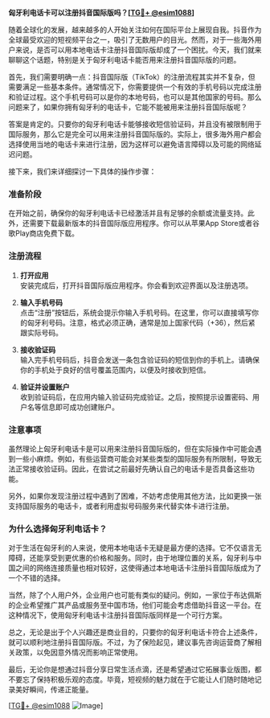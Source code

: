 **匈牙利电话卡可以注册抖音国际版吗？[[TG💪+ @esim1088](https://t.me/s/esim1088)]**

随着全球化的发展，越来越多的人开始关注如何在国际平台上展现自我。抖音作为全球最受欢迎的短视频平台之一，吸引了无数用户的目光。然而，对于一些海外用户来说，是否可以用本地电话卡注册抖音国际版却成了一个困扰。今天，我们就来聊聊这个话题，特别是关于匈牙利电话卡能否用来注册抖音国际版的问题。

首先，我们需要明确一点：抖音国际版（TikTok）的注册流程其实并不复杂，但需要满足一些基本条件。通常情况下，你需要提供一个有效的手机号码以完成注册和验证过程。这个手机号码可以是你的本地号码，也可以是其他国家的号码。那么问题来了，如果你拥有匈牙利的电话卡，它能不能被用来注册抖音国际版呢？

答案是肯定的。只要你的匈牙利电话卡能够接收短信验证码，并且没有被限制用于国际服务，那么它是完全可以用来注册抖音国际版的。实际上，很多海外用户都会选择使用当地的电话卡来进行注册，因为这样可以避免语言障碍以及可能的网络延迟问题。

接下来，我们来详细探讨一下具体的操作步骤：

### **准备阶段**
在开始之前，确保你的匈牙利电话卡已经激活并且有足够的余额或流量支持。此外，还需要下载最新版本的抖音国际版应用程序。你可以从苹果App Store或者谷歌Play商店免费下载。

### **注册流程**
1. **打开应用**  
   安装完成后，打开抖音国际版应用程序。你会看到欢迎界面以及注册选项。

2. **输入手机号码**  
   点击“注册”按钮后，系统会提示你输入手机号码。在这里，你可以直接填写你的匈牙利号码。注意，格式必须正确，通常是加上国家代码（+36），然后紧跟实际号码。

3. **接收验证码**  
   输入完手机号码后，抖音会发送一条包含验证码的短信到你的手机上。请确保你的手机处于良好的信号覆盖范围内，以便及时接收到短信。

4. **验证并设置账户**  
   收到验证码后，在应用内输入验证码完成验证。之后，按照提示设置密码、用户名等信息即可成功创建账户。

### **注意事项**
虽然理论上匈牙利电话卡是可以用来注册抖音国际版的，但在实际操作中可能会遇到一些小麻烦。例如，有些运营商可能会对某些类型的国际服务有所限制，导致无法正常接收验证码。因此，在尝试之前最好先确认自己的电话卡是否具备这些功能。

另外，如果你发现注册过程中遇到了困难，不妨考虑使用其他方法，比如更换一张支持国际服务的电话卡，或者利用虚拟号码服务来代替实体卡进行注册。

### **为什么选择匈牙利电话卡？**
对于生活在匈牙利的人来说，使用本地电话卡无疑是最方便的选择。它不仅语言无障碍，还能享受到更优惠的价格和服务。同时，由于地理位置的关系，匈牙利与中国之间的网络连接质量也相对较好，这使得通过本地电话卡注册抖音国际版成为了一个不错的选择。

当然，除了个人用户外，企业用户也可能有类似的疑问。例如，一家位于布达佩斯的企业希望推广其产品或服务至中国市场，他们可能会考虑借助抖音这一平台。在这种情况下，使用匈牙利电话卡注册抖音国际版同样是一个可行方案。

总之，无论是出于个人兴趣还是商业目的，只要你的匈牙利电话卡符合上述条件，就可以顺利地注册抖音国际版。不过，为了保险起见，建议事先咨询运营商了解相关政策，以免因意外情况而影响正常使用。

最后，无论你是想通过抖音分享日常生活点滴，还是希望通过它拓展事业版图，都不要忘了保持积极乐观的态度。毕竟，短视频的魅力就在于它能让人们随时随地记录美好瞬间，传递正能量。

[[TG💪+ @esim1088](https://t.me/s/esim1088) ![Image](https://i.postimg.cc/4NQfJmqS/Snipaste-2025-05-13-00-14-12.png)]